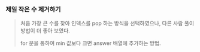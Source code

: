 ### 제일 작은 수 제거하기

> 처음 가장 큰 수를 찾아 인덱스를 pop 하는 방식을 선택하였으나, 다른 사람 풀이방법이 더 좋아 보였다. 
>
> for 문을 통하여 min 값보다 크면 answer 배열에 추가하는 방법.